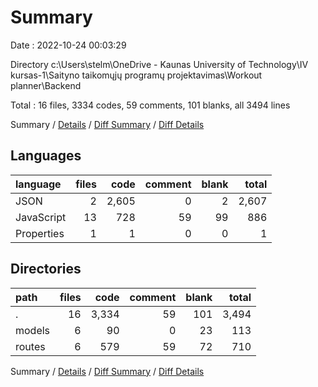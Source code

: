 # Summary

Date : 2022-10-24 00:03:29

Directory c:\\Users\\stelm\\OneDrive - Kaunas University of Technology\\IV kursas-1\\Saityno taikomųjų programų projektavimas\\Workout planner\\Backend

Total : 16 files,  3334 codes, 59 comments, 101 blanks, all 3494 lines

Summary / [Details](details.md) / [Diff Summary](diff.md) / [Diff Details](diff-details.md)

## Languages
| language | files | code | comment | blank | total |
| :--- | ---: | ---: | ---: | ---: | ---: |
| JSON | 2 | 2,605 | 0 | 2 | 2,607 |
| JavaScript | 13 | 728 | 59 | 99 | 886 |
| Properties | 1 | 1 | 0 | 0 | 1 |

## Directories
| path | files | code | comment | blank | total |
| :--- | ---: | ---: | ---: | ---: | ---: |
| . | 16 | 3,334 | 59 | 101 | 3,494 |
| models | 6 | 90 | 0 | 23 | 113 |
| routes | 6 | 579 | 59 | 72 | 710 |

Summary / [Details](details.md) / [Diff Summary](diff.md) / [Diff Details](diff-details.md)